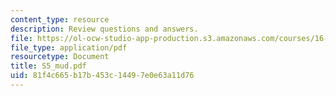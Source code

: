 ```yaml
---
content_type: resource
description: Review questions and answers.
file: https://ol-ocw-studio-app-production.s3.amazonaws.com/courses/16-01-unified-engineering-i-ii-iii-iv-fall-2005-spring-2006/81f4c665b17b453c14497e0e63a11d76_S5_mud.pdf
file_type: application/pdf
resourcetype: Document
title: S5_mud.pdf
uid: 81f4c665-b17b-453c-1449-7e0e63a11d76
---
```

